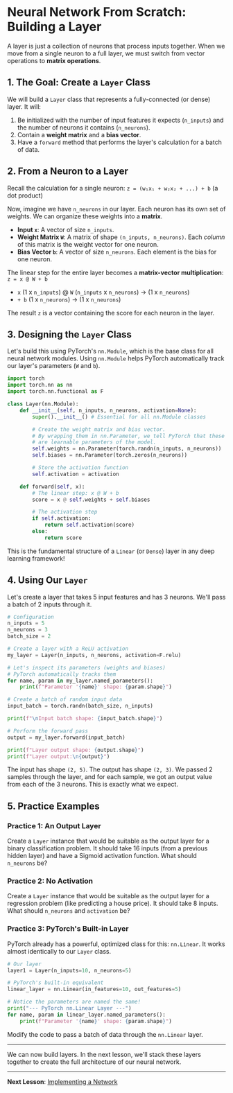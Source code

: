 # Neural Network From Scratch: Building a Layer

A layer is just a collection of neurons that process inputs together. When we move from a single neuron to a full layer, we must switch from vector operations to **matrix operations**.

## 1. The Goal: Create a `Layer` Class

We will build a `Layer` class that represents a fully-connected (or dense) layer. It will:
1.  Be initialized with the number of input features it expects (`n_inputs`) and the number of neurons it contains (`n_neurons`).
2.  Contain a **weight matrix** and a **bias vector**.
3.  Have a `forward` method that performs the layer's calculation for a batch of data.

## 2. From a Neuron to a Layer

Recall the calculation for a single neuron:
`z = (w₁x₁ + w₂x₂ + ...) + b` (a dot product)

Now, imagine we have `n_neurons` in our layer. Each neuron has its own set of weights. We can organize these weights into a **matrix**.

- **Input `x`**: A vector of size `n_inputs`.
- **Weight Matrix `W`**: A matrix of shape `(n_inputs, n_neurons)`. Each *column* of this matrix is the weight vector for one neuron.
- **Bias Vector `b`**: A vector of size `n_neurons`. Each element is the bias for one neuron.

The linear step for the entire layer becomes a **matrix-vector multiplication**:
`z = x @ W + b`

- `x` (1 x `n_inputs`) @ `W` (`n_inputs` x `n_neurons`) -> (1 x `n_neurons`)
- `+ b` (1 x `n_neurons`) -> (1 x `n_neurons`)

The result `z` is a vector containing the score for each neuron in the layer.

## 3. Designing the `Layer` Class

Let's build this using PyTorch's `nn.Module`, which is the base class for all neural network modules. Using `nn.Module` helps PyTorch automatically track our layer's parameters (`W` and `b`).

```python
import torch
import torch.nn as nn
import torch.nn.functional as F

class Layer(nn.Module):
    def __init__(self, n_inputs, n_neurons, activation=None):
        super().__init__() # Essential for all nn.Module classes

        # Create the weight matrix and bias vector.
        # By wrapping them in nn.Parameter, we tell PyTorch that these
        # are learnable parameters of the model.
        self.weights = nn.Parameter(torch.randn(n_inputs, n_neurons))
        self.biases = nn.Parameter(torch.zeros(n_neurons))

        # Store the activation function
        self.activation = activation

    def forward(self, x):
        # The linear step: x @ W + b
        score = x @ self.weights + self.biases

        # The activation step
        if self.activation:
            return self.activation(score)
        else:
            return score
```

This is the fundamental structure of a `Linear` (or `Dense`) layer in any deep learning framework!

## 4. Using Our `Layer`

Let's create a layer that takes 5 input features and has 3 neurons. We'll pass a batch of 2 inputs through it.

```python
# Configuration
n_inputs = 5
n_neurons = 3
batch_size = 2

# Create a layer with a ReLU activation
my_layer = Layer(n_inputs, n_neurons, activation=F.relu)

# Let's inspect its parameters (weights and biases)
# PyTorch automatically tracks them
for name, param in my_layer.named_parameters():
    print(f"Parameter '{name}' shape: {param.shape}")

# Create a batch of random input data
input_batch = torch.randn(batch_size, n_inputs)

print(f"\nInput batch shape: {input_batch.shape}")

# Perform the forward pass
output = my_layer.forward(input_batch)

print(f"Layer output shape: {output.shape}")
print(f"Layer output:\n{output}")
```
The input has shape `(2, 5)`. The output has shape `(2, 3)`. We passed 2 samples through the layer, and for each sample, we got an output value from each of the 3 neurons. This is exactly what we expect.

## 5. Practice Examples

### Practice 1: An Output Layer
Create a `Layer` instance that would be suitable as the output layer for a binary classification problem. It should take 16 inputs (from a previous hidden layer) and have a Sigmoid activation function. What should `n_neurons` be?

### Practice 2: No Activation
Create a `Layer` instance that would be suitable as the output layer for a regression problem (like predicting a house price). It should take 8 inputs. What should `n_neurons` and `activation` be?

### Practice 3: PyTorch's Built-in Layer
PyTorch already has a powerful, optimized class for this: `nn.Linear`. It works almost identically to our `Layer` class.

```python
# Our layer
layer1 = Layer(n_inputs=10, n_neurons=5)

# PyTorch's built-in equivalent
linear_layer = nn.Linear(in_features=10, out_features=5)

# Notice the parameters are named the same!
print("--- PyTorch nn.Linear Layer ---")
for name, param in linear_layer.named_parameters():
    print(f"Parameter '{name}' shape: {param.shape}")
```
Modify the code to pass a batch of data through the `nn.Linear` layer.

---
We can now build layers. In the next lesson, we'll stack these layers together to create the full architecture of our neural network.

---

**Next Lesson**: [Implementing a Network](03_implementing_a_network.md)
